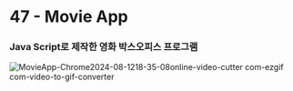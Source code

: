 <h1>47 - Movie App</h1>

<h3>Java Script로 제작한 영화 박스오피스 프로그램</h3>

<p></p>

![MovieApp-Chrome2024-08-1218-35-08online-video-cutter com-ezgif com-video-to-gif-converter](https://github.com/user-attachments/assets/8c486f5e-3aea-41cc-a8a2-0382072c3ba3)

